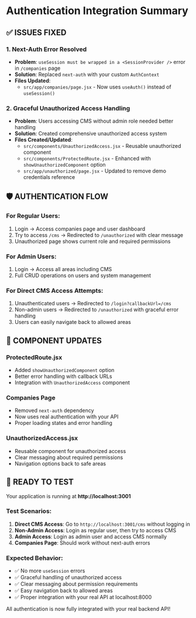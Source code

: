 # Authentication Integration Summary

## ✅ ISSUES FIXED

### 1. **Next-Auth Error Resolved**

- **Problem**: `useSession must be wrapped in a <SessionProvider />` error in `/companies` page
- **Solution**: Replaced `next-auth` with your custom `AuthContext`
- **Files Updated**:
  - `src/app/companies/page.jsx` - Now uses `useAuth()` instead of `useSession()`

### 2. **Graceful Unauthorized Access Handling**

- **Problem**: Users accessing CMS without admin role needed better handling
- **Solution**: Created comprehensive unauthorized access system
- **Files Created/Updated**:
  - `src/components/UnauthorizedAccess.jsx` - Reusable unauthorized component
  - `src/components/ProtectedRoute.jsx` - Enhanced with `showUnauthorizedComponent` option
  - `src/app/unauthorized/page.jsx` - Updated to remove demo credentials reference

## 🛡️ AUTHENTICATION FLOW

### **For Regular Users:**

1. Login → Access companies page and user dashboard
2. Try to access `/cms` → Redirected to `/unauthorized` with clear message
3. Unauthorized page shows current role and required permissions

### **For Admin Users:**

1. Login → Access all areas including CMS
2. Full CRUD operations on users and system management

### **For Direct CMS Access Attempts:**

1. Unauthenticated users → Redirected to `/login?callbackUrl=/cms`
2. Non-admin users → Redirected to `/unauthorized` with graceful error handling
3. Users can easily navigate back to allowed areas

## 🔧 COMPONENT UPDATES

### **ProtectedRoute.jsx**

- Added `showUnauthorizedComponent` option
- Better error handling with callback URLs
- Integration with `UnauthorizedAccess` component

### **Companies Page**

- Removed `next-auth` dependency
- Now uses real authentication with your API
- Proper loading states and error handling

### **UnauthorizedAccess.jsx**

- Reusable component for unauthorized access
- Clear messaging about required permissions
- Navigation options back to safe areas

## 🚀 READY TO TEST

Your application is running at **http://localhost:3001**

### **Test Scenarios:**

1. **Direct CMS Access**: Go to `http://localhost:3001/cms` without logging in
2. **Non-Admin Access**: Login as regular user, then try to access CMS
3. **Admin Access**: Login as admin user and access CMS normally
4. **Companies Page**: Should work without next-auth errors

### **Expected Behavior:**

- ✅ No more `useSession` errors
- ✅ Graceful handling of unauthorized access
- ✅ Clear messaging about permission requirements
- ✅ Easy navigation back to allowed areas
- ✅ Proper integration with your real API at localhost:8000

All authentication is now fully integrated with your real backend API!
